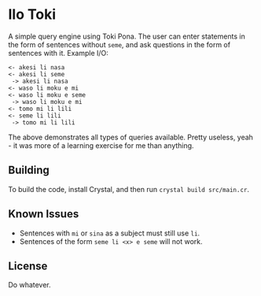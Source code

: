 # Ilo Toki

A simple query engine using Toki Pona. The user can enter statements in the form of sentences without `seme`, and ask questions in the form of
sentences with it. Example I/O:
```
<- akesi li nasa
<- akesi li seme
 -> akesi li nasa
<- waso li moku e mi
<- waso li moku e seme
 -> waso li moku e mi
<- tomo mi li lili
<- seme li lili
 -> tomo mi li lili
```
The above demonstrates all types of queries available. Pretty useless, yeah - it was more of a learning exercise for me than anything.

## Building

To build the code, install Crystal, and then run `crystal build src/main.cr`.

## Known Issues

- Sentences with `mi` or `sina` as a subject must still use `li`.
- Sentences of the form `seme li <x> e seme` will not work.

## License

Do whatever.
